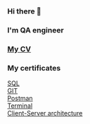 ### Hi there 👋
### I'm QA engineer
### [My CV](https://beliasau.github.io/my_cv/)
### My certificates   
[SQL](https://raw.githubusercontent.com/Beliasau/SQL/main/HW_Ksendzov/Aliaksandr%20Beliasau_SQL.png)   
[GIT](https://raw.githubusercontent.com/Beliasau/Git/main/Aliaksandr%20Beliasau_GIT.png)   
[Postman](https://raw.githubusercontent.com/Beliasau/Postman/main/other/Aliaksandr%20Beliasau_Postman.png)   
[Terminal](https://raw.githubusercontent.com/Beliasau/Terminal/main/Aliaksandr%20Beliasau_Terminal_certificate.png)   
[Client-Server architecture](https://raw.githubusercontent.com/Beliasau/Client_Server/main/Aliaksandr%20Beliasau_CLS.png)  



<!--
**Beliasau/Beliasau** is a ✨ _special_ ✨ repository because its `README.md` (this file) appears on your GitHub profile.

Here are some ideas to get you started:

- 🔭 I’m currently working on ...
- 🌱 I’m currently learning ...
- 👯 I’m looking to collaborate on ...
- 🤔 I’m looking for help with ...
- 💬 Ask me about ...
- 📫 How to reach me: ...
- 😄 Pronouns: ...
- ⚡ Fun fact: ...
-->
